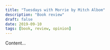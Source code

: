 ```yaml
---                      
title: "Tuesdays with Morrie by Mitch Albom"                                        
description: "Book review"                                                
draft: false
date: 2019-09-10
tags: [book, review, opinion]
---
```


Content...
